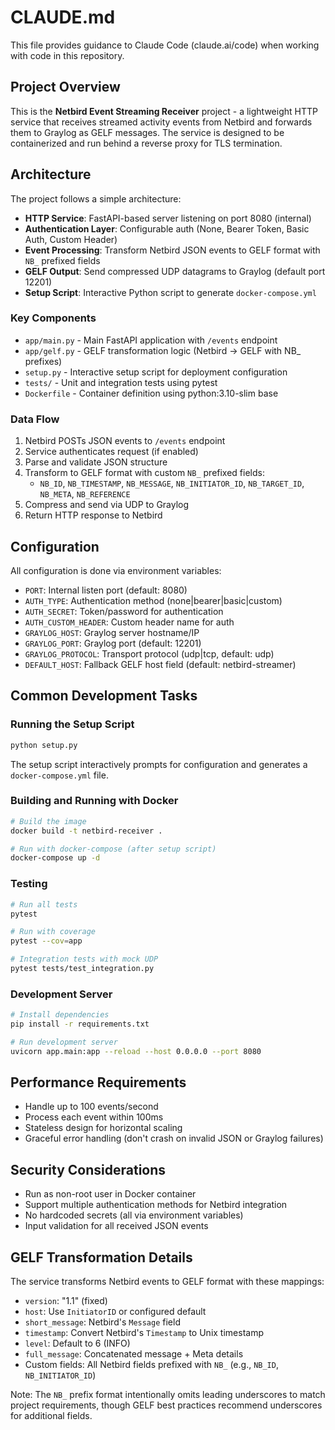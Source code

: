 # CLAUDE.md

This file provides guidance to Claude Code (claude.ai/code) when working with code in this repository.

## Project Overview

This is the **Netbird Event Streaming Receiver** project - a lightweight HTTP service that receives streamed activity events from Netbird and forwards them to Graylog as GELF messages. The service is designed to be containerized and run behind a reverse proxy for TLS termination.

## Architecture

The project follows a simple architecture:
- **HTTP Service**: FastAPI-based server listening on port 8080 (internal)
- **Authentication Layer**: Configurable auth (None, Bearer Token, Basic Auth, Custom Header)
- **Event Processing**: Transform Netbird JSON events to GELF format with `NB_` prefixed fields
- **GELF Output**: Send compressed UDP datagrams to Graylog (default port 12201)
- **Setup Script**: Interactive Python script to generate `docker-compose.yml`

### Key Components

- `app/main.py` - Main FastAPI application with `/events` endpoint
- `app/gelf.py` - GELF transformation logic (Netbird → GELF with NB_ prefixes)
- `setup.py` - Interactive setup script for deployment configuration
- `tests/` - Unit and integration tests using pytest
- `Dockerfile` - Container definition using python:3.10-slim base

### Data Flow

1. Netbird POSTs JSON events to `/events` endpoint
2. Service authenticates request (if enabled)
3. Parse and validate JSON structure
4. Transform to GELF format with custom `NB_` prefixed fields:
   - `NB_ID`, `NB_TIMESTAMP`, `NB_MESSAGE`, `NB_INITIATOR_ID`, `NB_TARGET_ID`, `NB_META`, `NB_REFERENCE`
5. Compress and send via UDP to Graylog
6. Return HTTP response to Netbird

## Configuration

All configuration is done via environment variables:
- `PORT`: Internal listen port (default: 8080)
- `AUTH_TYPE`: Authentication method (none|bearer|basic|custom)
- `AUTH_SECRET`: Token/password for authentication
- `AUTH_CUSTOM_HEADER`: Custom header name for auth
- `GRAYLOG_HOST`: Graylog server hostname/IP
- `GRAYLOG_PORT`: Graylog port (default: 12201)
- `GRAYLOG_PROTOCOL`: Transport protocol (udp|tcp, default: udp)
- `DEFAULT_HOST`: Fallback GELF host field (default: netbird-streamer)

## Common Development Tasks

### Running the Setup Script
```bash
python setup.py
```
The setup script interactively prompts for configuration and generates a `docker-compose.yml` file.

### Building and Running with Docker
```bash
# Build the image
docker build -t netbird-receiver .

# Run with docker-compose (after setup script)
docker-compose up -d
```

### Testing
```bash
# Run all tests
pytest

# Run with coverage
pytest --cov=app

# Integration tests with mock UDP
pytest tests/test_integration.py
```

### Development Server
```bash
# Install dependencies
pip install -r requirements.txt

# Run development server
uvicorn app.main:app --reload --host 0.0.0.0 --port 8080
```

## Performance Requirements

- Handle up to 100 events/second
- Process each event within 100ms
- Stateless design for horizontal scaling
- Graceful error handling (don't crash on invalid JSON or Graylog failures)

## Security Considerations

- Run as non-root user in Docker container
- Support multiple authentication methods for Netbird integration
- No hardcoded secrets (all via environment variables)
- Input validation for all received JSON events

## GELF Transformation Details

The service transforms Netbird events to GELF format with these mappings:
- `version`: "1.1" (fixed)
- `host`: Use `InitiatorID` or configured default
- `short_message`: Netbird's `Message` field
- `timestamp`: Convert Netbird's `Timestamp` to Unix timestamp
- `level`: Default to 6 (INFO)
- `full_message`: Concatenated message + Meta details
- Custom fields: All Netbird fields prefixed with `NB_` (e.g., `NB_ID`, `NB_INITIATOR_ID`)

Note: The `NB_` prefix format intentionally omits leading underscores to match project requirements, though GELF best practices recommend underscores for additional fields.